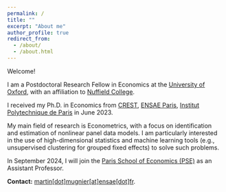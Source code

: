 ```yaml
---
permalink: /
title: ""
excerpt: "About me"
author_profile: true
redirect_from: 
  - /about/
  - /about.html
---
```


Welcome!

I am a Postdoctoral Research Fellow in Economics at the [University of Oxford](https://www.ox.ac.uk/), with an affiliation to [Nuffield College](https://www.nuffield.ox.ac.uk/).

I received my Ph.D. in Economics from [CREST](http://crest.science/), [ENSAE Paris](https://www.ensae.fr/), [Institut Polytechnique de Paris](https://www.ip-paris.fr/) in June 2023.

My main field of research is Econometrics, with a focus on identification and estimation of nonlinear panel data models. I am particularly interested in the use of high-dimensional statistics and machine learning tools (e.g., unsupervised clustering for grouped fixed effects) to solve such problems. 

In September 2024, I will join the <a href="https://www.parisschoolofeconomics.eu/en/about/">Paris School of Economics (PSE)</a> as an Assistant Professor.

**Contact:** [martin[dot]mugnier[at]ensae[dot]fr](mailto:martin.mugnier@ensae.fr).
